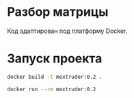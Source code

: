 # Разбор матрицы

Код адаптирован под платформу Docker.

# Запуск проекта

```bash
docker build -t mextruder:0.2 .
```

```bash
docker run --rm mextruder:0.2
```